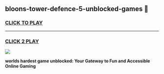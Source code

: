 
## bloons-tower-defence-5-unblocked-games 👋
<h3>
<a href="https://premium.freeplayer.one?title=bloons-tower-defence-5-unblocked-games&ref=14F">CLICK TO PLAY</a></h3>
<hr>

<h3>
<a href="https://premium.freeplayer.one?title=bloons-tower-defence-5-unblocked-games&ref=14F">CLICK 2 PLAY</a>
  
</h3>

<a href="https://premium.freeplayer.one?title=bloons-tower-defence-5-unblocked-games&ref=12F/"><img src="https://clearcache.store/games.png"></a>


**worlds hardest game unblocked: Your Gateway to Fun and Accessible Online Gaming**
